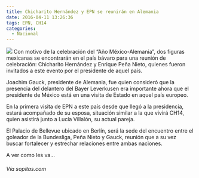 ```yaml
---
title: Chicharito Hernández y EPN se reunirán en Alemania
date: 2016-04-11 13:26:36
tags: EPN, CH14
categories:
  - Nacional
---
```

![](http://i2.wp.com/www.sopitas.com/wp-content/uploads/2016/03/javier-chicharito-hernandez.jpg)
Con motivo de la celebración del “Año México-Alemania”, dos figuras mexicanas se encontrarán en el país bávaro para una reunión de celebración: Chicharito Hernández y Enrique Peña Nieto, quienes fueron invitados a este evento por el presidente de aquel país.

Joachim Gauck, presidente de Alemania, fue quien consideró que la presencia del delantero del Bayer Leverkusen era importante ahora que el presidente de México está en una visita de Estado en aquel país europeo.

En la primera visita de EPN a este país desde que llegó a la presidencia, estará acompañado de su esposa, situación similar a la que vivirá CH14, quien asistirá junto a Lucía Villalón, su actual pareja.

El Palacio de Bellevue ubicado en Berlín, será la sede del encuentro entre el goleador de la Bundesliga, Peña Nieto y Gauck, reunión que a su vez buscar fortalecer y estrechar relaciones entre ambas naciones.

A ver como les va…

###### Vía sopitas.com

